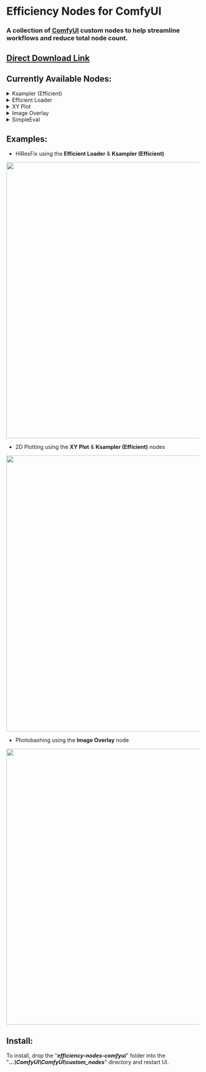 Efficiency Nodes for ComfyUI
=======
### A collection of <a href="https://github.com/comfyanonymous/ComfyUI" >ComfyUI</a> custom nodes to help streamline workflows and reduce total node count.
## [Direct Download Link](https://github.com/LucianoCirino/efficiency-nodes-comfyui/releases/download/V1.5/efficiency-nodes-comfyui_V1.5.zip)

## **Currently Available Nodes:**
<details><summary>Ksampler (Efficient)</summary><ul>
• A modded KSampler with the ability to preview/output images and run scripts.<br>
</ul></details>

<details><summary>Efficient Loader</summary><ul>
• A combination of common initialization nodes.
</ul></details>

<details><summary>XY Plot</summary><ul>
• A collection of nodes that allows users to specify parameters for the KSampler (Efficient) to plot on a grid.
</ul></details>

<details><summary>Image Overlay</summary><ul>
• Node that allows for flexible image overlaying.
</ul></details>

<details><summary>SimpleEval</summary><ul>
•  A collection of nodes that allows users to write simple Python expressions using the "simpleeval" library.
</ul></details>

## **Examples:**
  
- HiResFix using the **Efficient Loader** & **Ksampler (Efficient)**

<img src="https://github.com/LucianoCirino/efficiency-nodes-comfyui/blob/main/workflows/HiResFix_.png" width="720">

- 2D Plotting using the **XY Plot** & **Ksampler (Efficient)** nodes 

<img src="https://github.com/LucianoCirino/efficiency-nodes-comfyui/blob/main/workflows/XYplot/1_.png" width="720">

- Photobashing using the **Image Overlay** node

<img src="https://github.com/LucianoCirino/efficiency-nodes-comfyui/blob/main/workflows/ImgOverlay.png" width="720">

## **Install:**
To install, drop the "_**efficiency-nodes-comfyui**_" folder into the "_**...\ComfyUI\ComfyUI\custom_nodes**_" directory and restart UI.
